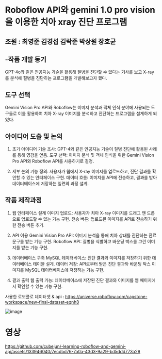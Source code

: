 # Roboflow API와 gemini 1.0 pro vision을 이용한 치아 xray 진단 프로그램
## 조원 : 최영준 김경섭 김락준 박상원 장호균
## -작품 개발 동기 

GPT-4o와 같은 인공지능 기술을 활용해 질병을 진단할 수 있다는 기사를 보고 X-ray를 분석해 질병을 진단하는 프로그램을 개발해보고자 했다.

## 도구 선택 
Gemini Vision Pro API와 Roboflow는 이미지 분석과 객체 인식 분야에 사용되는 도구들로 이를 활용하여 치아 X-ray 이미지를 분석하고 진단하는 프로그램을 설계하게 되었다.

## 아이디어 도출 및 논의
1. 초기 아이디어
기술 조사: GPT-4와 같은 인공지능 기술이 질병 진단에 활용된 사례를 통해 영감을 얻음.
도구 선택: 이미지 분석 및 객체 인식을 위한 Gemini Vision Pro API와 Roboflow API를 사용하기로 결정.

2. 세부 논의
기능 정의: 사용자가 웹에서 X-ray 이미지를 업로드하고, 진단 결과를 확인할 수 있는 인터페이스 구현.
데이터 흐름: 이미지를 API에 전송하고, 결과를 받아 데이터베이스에 저장하는 일련의 과정 설계.

## 작품 제작과정
1. 웹 인터페이스 설계
이미지 업로드: 사용자가 치아 X-ray 이미지를 드래그 앤 드롭으로 업로드할 수 있는 기능 구현.
전송 버튼: 업로드된 이미지를 API로 전송하기 위한 전송 버튼 추가.

2. API 이용
Gemini Vision Pro API: 이미지 분석을 통해 치아 상태를 진단하는 진료문구를 받는 기능 구현.
Roboflow API: 질병을 식별하고 바운딩 박스를 그린 이미지를 받는 기능 구현.

3. 데이터베이스 구축
MySQL 데이터베이스: 진단 결과와 이미지를 저장하기 위한 데이터베이스 테이블 설계.
데이터 저장: API로부터 받은 진단 결과와 바운딩 박스 이미지를 MySQL 데이터베이스에 저장하는 기능 구현.

4. 결과 출력
웹 출력 기능: 데이터베이스에 저장된 진단 결과와 이미지를 웹 페이지에서 확인할 수 있는 기능 구현.


사용한 로보플로 데이터셋 & api : https://universe.roboflow.com/capstone-workspace/new-final-dataset-eqnh8

![image](https://github.com/cubejun/-learning-roboflow-and-gemini-api/assets/133946040/f634e84a-e58d-46f3-909f-b9fe47476bac)


# 영상
https://github.com/cubejun/-learning-roboflow-and-gemini-api/assets/133946040/7ecdbd76-7a0a-43d3-9a29-bd5ddd773a29

